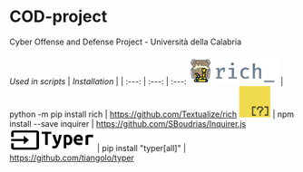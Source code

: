 # COD-project
Cyber Offense and Defense Project - Università della Calabria
<br><br>
*Used in scripts* | *Installation* | |
:---: | :---: | :---:
<img src="https://github.com/giadagabriele/COD-project/blob/main/README/rich.png" height="50px"/> | python -m pip install rich | https://github.com/Textualize/rich
<img src="https://github.com/giadagabriele/COD-project/blob/main/README/inquirer.png" height="55px"/> | npm install --save inquirer | https://github.com/SBoudrias/Inquirer.js
<img src="https://github.com/giadagabriele/COD-project/blob/main/README/typer.png" height="40px"/> | pip install "typer[all]" | https://github.com/tiangolo/typer

